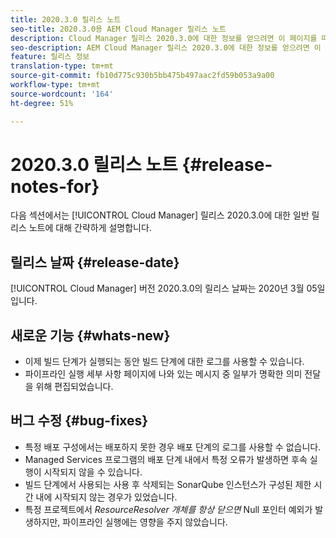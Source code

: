 ```yaml
---
title: 2020.3.0 릴리스 노트
seo-title: 2020.3.0용 AEM Cloud Manager 릴리스 노트
description: Cloud Manager 릴리스 2020.3.0에 대한 정보를 얻으려면 이 페이지를 따르십시오.
seo-description: AEM Cloud Manager 릴리스 2020.3.0에 대한 정보를 얻으려면 이 페이지를 따르십시오.
feature: 릴리스 정보
translation-type: tm+mt
source-git-commit: fb10d775c930b5bb475b497aac2fd59b053a9a00
workflow-type: tm+mt
source-wordcount: '164'
ht-degree: 51%

---
```


# 2020.3.0 릴리스 노트 {#release-notes-for}

다음 섹션에서는 [!UICONTROL Cloud Manager] 릴리스 2020.3.0에 대한 일반 릴리스 노트에 대해 간략하게 설명합니다.

## 릴리스 날짜 {#release-date}

[!UICONTROL Cloud Manager] 버전 2020.3.0의 릴리스 날짜는 2020년 3월 05일입니다.

## 새로운 기능 {#whats-new}

* 이제 빌드 단계가 실행되는 동안 빌드 단계에 대한 로그를 사용할 수 있습니다.
* 파이프라인 실행 세부 사항 페이지에 나와 있는 메시지 중 일부가 명확한 의미 전달을 위해 편집되었습니다.

## 버그 수정 {#bug-fixes}

* 특정 배포 구성에서는 배포하지 못한 경우 배포 단계의 로그를 사용할 수 없습니다.
* Managed Services 프로그램의 배포 단계 내에서 특정 오류가 발생하면 후속 실행이 시작되지 않을 수 있습니다.
* 빌드 단계에서 사용되는 사용 후 삭제되는 SonarQube 인스턴스가 구성된 제한 시간 내에 시작되지 않는 경우가 있었습니다.
* 특정 프로젝트에서 *ResourceResolver 개체를 항상 닫으면* Null 포인터 예외가 발생하지만, 파이프라인 실행에는 영향을 주지 않았습니다.